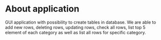 # About application
GUI application with possibility to create tables in database. We are able to add new rows, deleting rows, updating rows, check all rows, list top 5 element of each category as well as list all rows for specific category.